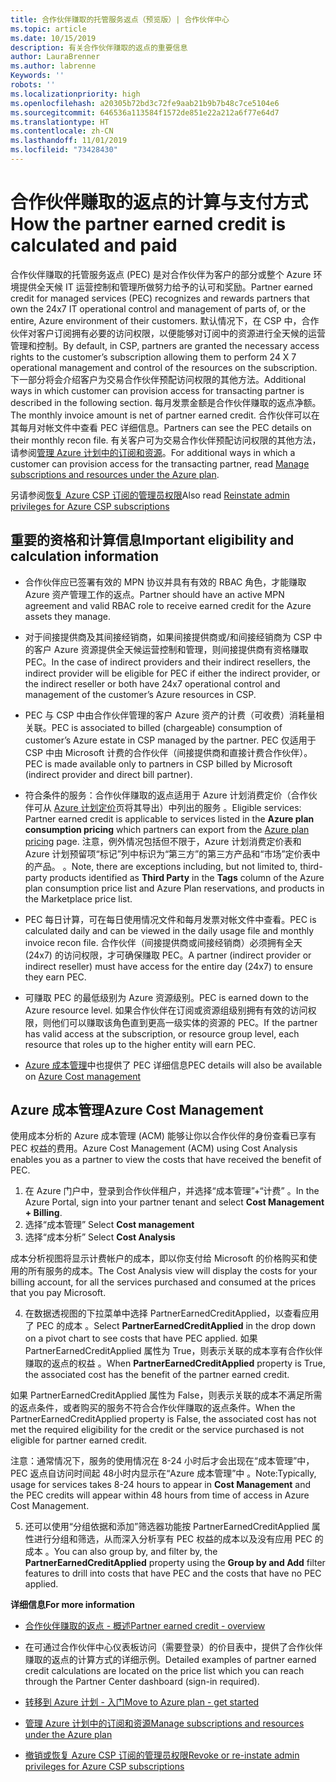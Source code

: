 ```yaml
---
title: 合作伙伴赚取的托管服务返点（预览版）| 合作伙伴中心
ms.topic: article
ms.date: 10/15/2019
description: 有关合作伙伴赚取的返点的重要信息
author: LauraBrenner
ms.author: labrenne
Keywords: ''
robots: ''
ms.localizationpriority: high
ms.openlocfilehash: a20305b72bd3c72fe9aab21b9b7b48c7ce5104e6
ms.sourcegitcommit: 646536a113584f1572de851e22a212a6f77e64d7
ms.translationtype: HT
ms.contentlocale: zh-CN
ms.lasthandoff: 11/01/2019
ms.locfileid: "73428430"
---
```

# <a name="how-the-partner-earned-credit-is-calculated-and-paid"></a><span data-ttu-id="82bbf-103">合作伙伴赚取的返点的计算与支付方式</span><span class="sxs-lookup"><span data-stu-id="82bbf-103">How the partner earned credit is calculated and paid</span></span>

<span data-ttu-id="82bbf-104">合作伙伴赚取的托管服务返点 (PEC) 是对合作伙伴为客户的部分或整个 Azure 环境提供全天候 IT 运营控制和管理所做努力给予的认可和奖励。</span><span class="sxs-lookup"><span data-stu-id="82bbf-104">Partner earned credit for managed services (PEC) recognizes and rewards partners that own the 24x7 IT operational control and management of parts of, or the entire, Azure environment of their customers.</span></span> <span data-ttu-id="82bbf-105">默认情况下，在 CSP 中，合作伙伴对客户订阅拥有必要的访问权限，以便能够对订阅中的资源进行全天候的运营管理和控制。</span><span class="sxs-lookup"><span data-stu-id="82bbf-105">By default, in CSP, partners are granted the necessary access rights to the customer’s subscription allowing them to perform 24 X 7 operational management and control of the resources on the subscription.</span></span> <span data-ttu-id="82bbf-106">下一部分将会介绍客户为交易合作伙伴预配访问权限的其他方法。</span><span class="sxs-lookup"><span data-stu-id="82bbf-106">Additional ways in which customer can provision access for transacting partner is described in the following section.</span></span> <span data-ttu-id="82bbf-107">每月发票金额是合作伙伴赚取的返点净额。</span><span class="sxs-lookup"><span data-stu-id="82bbf-107">The monthly invoice amount is net of partner earned credit.</span></span> <span data-ttu-id="82bbf-108">合作伙伴可以在其每月对帐文件中查看 PEC 详细信息。</span><span class="sxs-lookup"><span data-stu-id="82bbf-108">Partners can see the PEC details on their monthly recon file.</span></span> <span data-ttu-id="82bbf-109">有关客户可为交易合作伙伴预配访问权限的其他方法，请参阅[管理 Azure 计划中的订阅和资源](azure-plan-manage.md)。</span><span class="sxs-lookup"><span data-stu-id="82bbf-109">For additional ways in which a customer can provision access for the transacting partner, read [Manage subscriptions and resources under the Azure plan](azure-plan-manage.md).</span></span>

<span data-ttu-id="82bbf-110">另请参阅[恢复 Azure CSP 订阅的管理员权限](revoke-reinstate-csp.md)</span><span class="sxs-lookup"><span data-stu-id="82bbf-110">Also read [Reinstate admin privileges for Azure CSP subscriptions](revoke-reinstate-csp.md)</span></span>

## <a name="important-eligibility-and-calculation-information"></a><span data-ttu-id="82bbf-111">重要的资格和计算信息</span><span class="sxs-lookup"><span data-stu-id="82bbf-111">Important eligibility and calculation information</span></span>

- <span data-ttu-id="82bbf-112">合作伙伴应已签署有效的 MPN 协议并具有有效的 RBAC 角色，才能赚取 Azure 资产管理工作的返点。</span><span class="sxs-lookup"><span data-stu-id="82bbf-112">Partner should have an active MPN agreement and valid RBAC role to receive earned credit for the Azure assets they manage.</span></span> 

- <span data-ttu-id="82bbf-113">对于间接提供商及其间接经销商，如果间接提供商或/和间接经销商为 CSP 中的客户 Azure 资源提供全天候运营控制和管理，则间接提供商有资格赚取 PEC。</span><span class="sxs-lookup"><span data-stu-id="82bbf-113">In the case of indirect providers and their indirect resellers, the indirect provider will be eligible for PEC if either the indirect provider, or the indirect reseller or both have 24x7 operational control and management of the customer’s Azure resources in CSP.</span></span>

- <span data-ttu-id="82bbf-114">PEC 与 CSP 中由合作伙伴管理的客户 Azure 资产的计费（可收费）消耗量相关联。</span><span class="sxs-lookup"><span data-stu-id="82bbf-114">PEC is associated to billed (chargeable) consumption of customer’s Azure estate in CSP managed by the partner.</span></span> <span data-ttu-id="82bbf-115">PEC 仅适用于 CSP 中由 Microsoft 计费的合作伙伴（间接提供商和直接计费合作伙伴）。</span><span class="sxs-lookup"><span data-stu-id="82bbf-115">PEC is made available only to partners in CSP billed by Microsoft (indirect provider and direct bill partner).</span></span> 

- <span data-ttu-id="82bbf-116">符合条件的服务：合作伙伴赚取的返点适用于 Azure 计划消费定价（合作伙伴可从 [Azure 计划定价](https://partner.microsoft.com/commerce/sales)页将其导出）中列出的服务  。</span><span class="sxs-lookup"><span data-stu-id="82bbf-116">Eligible services: Partner earned credit is applicable to services listed in the **Azure plan consumption pricing** which partners can export from the [Azure plan pricing](https://partner.microsoft.com/commerce/sales) page.</span></span> <span data-ttu-id="82bbf-117">注意，例外情况包括但不限于，Azure 计划消费定价表和 Azure 计划预留项“标记”列中标识为“第三方”的第三方产品和“市场”定价表中的产品。   。</span><span class="sxs-lookup"><span data-stu-id="82bbf-117">Note, there are exceptions including, but not limited to, third-party products identified as **Third Party** in  the **Tags** column of the Azure plan consumption price list and Azure Plan reservations, and products in the Marketplace price list.</span></span>

- <span data-ttu-id="82bbf-118">PEC 每日计算，可在每日使用情况文件和每月发票对帐文件中查看。</span><span class="sxs-lookup"><span data-stu-id="82bbf-118">PEC is calculated daily and can be viewed in the daily usage file and monthly invoice recon file.</span></span> <span data-ttu-id="82bbf-119">合作伙伴（间接提供商或间接经销商）必须拥有全天 (24x7) 的访问权限，才可确保赚取 PEC。</span><span class="sxs-lookup"><span data-stu-id="82bbf-119">A partner (indirect provider or indirect reseller) must have access for the entire day (24x7) to ensure they earn PEC.</span></span>  

- <span data-ttu-id="82bbf-120">可赚取 PEC 的最低级别为 Azure 资源级别。</span><span class="sxs-lookup"><span data-stu-id="82bbf-120">PEC is earned down to the Azure resource level.</span></span> <span data-ttu-id="82bbf-121">如果合作伙伴在订阅或资源组级别拥有有效的访问权限，则他们可以赚取该角色直到更高一级实体的资源的 PEC。</span><span class="sxs-lookup"><span data-stu-id="82bbf-121">If the partner has valid access at the subscription, or resource group level, each resource that roles up to the higher entity will earn PEC.</span></span>  

- <span data-ttu-id="82bbf-122">[Azure 成本管理](https://go.microsoft.com/fwlink/?linkid=2106482)中也提供了 PEC 详细信息</span><span class="sxs-lookup"><span data-stu-id="82bbf-122">PEC details will also be available on [Azure Cost management](https://go.microsoft.com/fwlink/?linkid=2106482)</span></span>

## <a name="azure-cost-management"></a><span data-ttu-id="82bbf-123">Azure 成本管理</span><span class="sxs-lookup"><span data-stu-id="82bbf-123">Azure Cost Management</span></span>

 <span data-ttu-id="82bbf-124">使用成本分析的 Azure 成本管理 (ACM) 能够让你以合作伙伴的身份查看已享有 PEC 权益的费用。</span><span class="sxs-lookup"><span data-stu-id="82bbf-124">Azure Cost Management (ACM) using Cost Analysis enables you as a partner to view the costs that have received the benefit of PEC.</span></span>  

1. <span data-ttu-id="82bbf-125">在 Azure 门户中，登录到合作伙伴租户，并选择“成本管理”+“计费”  。</span><span class="sxs-lookup"><span data-stu-id="82bbf-125">In the Azure Portal, sign into your partner tenant and select **Cost Management + Billing**.</span></span>
2.  <span data-ttu-id="82bbf-126">选择“成本管理” </span><span class="sxs-lookup"><span data-stu-id="82bbf-126">Select **Cost management**</span></span>
3.  <span data-ttu-id="82bbf-127">选择“成本分析” </span><span class="sxs-lookup"><span data-stu-id="82bbf-127">Select **Cost Analysis**</span></span>

<span data-ttu-id="82bbf-128">成本分析视图将显示计费帐户的成本，即以你支付给 Microsoft 的价格购买和使用的所有服务的成本。</span><span class="sxs-lookup"><span data-stu-id="82bbf-128">The Cost Analysis view will display the costs for your billing account, for all the services purchased and consumed at the prices that you pay Microsoft.</span></span>

4.  <span data-ttu-id="82bbf-129">在数据透视图的下拉菜单中选择 PartnerEarnedCreditApplied，以查看应用了 PEC 的成本  。</span><span class="sxs-lookup"><span data-stu-id="82bbf-129">Select **PartnerEarnedCreditApplied** in the drop down on a pivot chart to see costs that have PEC applied.</span></span> <span data-ttu-id="82bbf-130">如果 PartnerEarnedCreditApplied 属性为 True，则表示关联的成本享有合作伙伴赚取的返点的权益  。</span><span class="sxs-lookup"><span data-stu-id="82bbf-130">When **PartnerEarnedCreditApplied** property is True, the associated cost has the benefit of the partner earned credit.</span></span> 

<span data-ttu-id="82bbf-131">如果 PartnerEarnedCreditApplied 属性为 False，则表示关联的成本不满足所需的返点条件，或者购买的服务不符合合作伙伴赚取的返点条件。</span><span class="sxs-lookup"><span data-stu-id="82bbf-131">When the PartnerEarnedCreditApplied property is False, the associated cost has not met the required eligibility for the credit or the service purchased is not eligible for partner earned credit.</span></span>

<span data-ttu-id="82bbf-132">注意：通常情况下，服务的使用情况在 8-24 小时后才会出现在“成本管理”中，PEC 返点自访问时间起 48小时内显示在“Azure 成本管理”中  。</span><span class="sxs-lookup"><span data-stu-id="82bbf-132">Note:Typically, usage for services takes 8-24 hours to appear in **Cost Management** and the PEC credits will appear within 48 hours from time of access in Azure Cost Management.</span></span>

5. <span data-ttu-id="82bbf-133">还可以使用“分组依据和添加”筛选器功能按 PartnerEarnedCreditApplied 属性进行分组和筛选，从而深入分析享有 PEC 权益的成本以及没有应用 PEC 的成本   。</span><span class="sxs-lookup"><span data-stu-id="82bbf-133">You can also group by, and filter by, the **PartnerEarnedCreditApplied** property using the **Group by and Add** filter features to drill into costs that have PEC and the costs that have no PEC applied.</span></span>

 <span data-ttu-id="82bbf-134">**详细信息**</span><span class="sxs-lookup"><span data-stu-id="82bbf-134">**For more information**</span></span>

- [<span data-ttu-id="82bbf-135">合作伙伴赚取的返点 - 概述</span><span class="sxs-lookup"><span data-stu-id="82bbf-135">Partner earned credit - overview</span></span>](partner-earned-credit.md)

- <span data-ttu-id="82bbf-136">在可通过合作伙伴中心仪表板访问（需要登录）的价目表中，提供了合作伙伴赚取的返点的计算方式的详细示例。</span><span class="sxs-lookup"><span data-stu-id="82bbf-136">Detailed examples of partner earned credit calculations are located on the price list which you can reach through the Partner Center dashboard (sign-in required).</span></span>

- [<span data-ttu-id="82bbf-137">转移到 Azure 计划 - 入门</span><span class="sxs-lookup"><span data-stu-id="82bbf-137">Move to Azure plan - get started</span></span>](azure-plan-get-started.md)

- [<span data-ttu-id="82bbf-138">管理 Azure 计划中的订阅和资源</span><span class="sxs-lookup"><span data-stu-id="82bbf-138">Manage subscriptions and resources under the Azure plan</span></span>](azure-plan-manage.md)

- [<span data-ttu-id="82bbf-139">撤销或恢复 Azure CSP 订阅的管理员权限</span><span class="sxs-lookup"><span data-stu-id="82bbf-139">Revoke or re-instate admin privileges for Azure CSP subscriptions  </span></span>](revoke-reinstate-csp.md)

